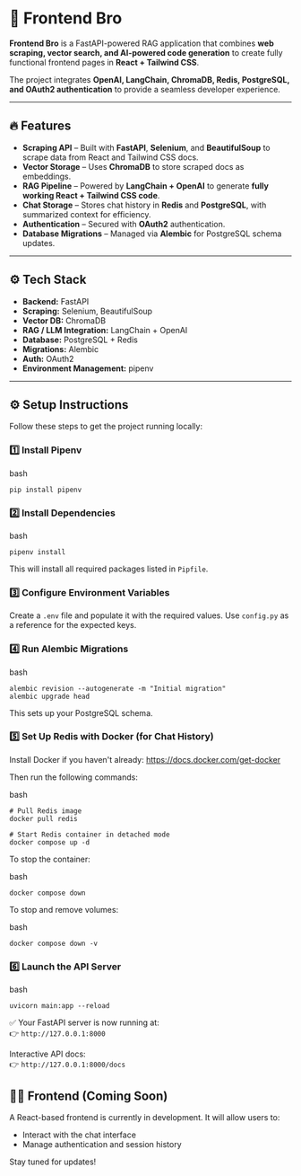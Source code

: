 # 🚀 Frontend Bro

**Frontend Bro** is a FastAPI-powered RAG application that combines **web scraping, vector search, and AI-powered code generation** to create fully functional frontend pages in **React + Tailwind CSS**.  

The project integrates **OpenAI, LangChain, ChromaDB, Redis, PostgreSQL, and OAuth2 authentication** to provide a seamless developer experience.  

---

## 🔥 Features

- **Scraping API** – Built with **FastAPI**, **Selenium**, and **BeautifulSoup** to scrape data from React and Tailwind CSS docs.  
- **Vector Storage** – Uses **ChromaDB** to store scraped docs as embeddings.  
- **RAG Pipeline** – Powered by **LangChain + OpenAI** to generate **fully working React + Tailwind CSS code**.  
- **Chat Storage** – Stores chat history in **Redis** and **PostgreSQL**, with summarized context for efficiency.  
- **Authentication** – Secured with **OAuth2** authentication.  
- **Database Migrations** – Managed via **Alembic** for PostgreSQL schema updates.  

---

## ⚙️ Tech Stack

- **Backend:** FastAPI  
- **Scraping:** Selenium, BeautifulSoup  
- **Vector DB:** ChromaDB  
- **RAG / LLM Integration:** LangChain + OpenAI  
- **Database:** PostgreSQL + Redis  
- **Migrations:** Alembic  
- **Auth:** OAuth2  
- **Environment Management:** pipenv  

---

⚙️ Setup Instructions
---------------------

Follow these steps to get the project running locally:

### 1️⃣ Install Pipenv

bash

```
pip install pipenv

```

### 2️⃣ Install Dependencies

bash

```
pipenv install

```

This will install all required packages listed in `Pipfile`.

### 3️⃣ Configure Environment Variables

Create a `.env` file and populate it with the required values. Use `config.py` as a reference for the expected keys.

### 4️⃣ Run Alembic Migrations

bash

```
alembic revision --autogenerate -m "Initial migration"
alembic upgrade head

```

This sets up your PostgreSQL schema.

### 5️⃣ Set Up Redis with Docker (for Chat History)

Install Docker if you haven't already: https://docs.docker.com/get-docker

Then run the following commands:

bash

```
# Pull Redis image
docker pull redis

# Start Redis container in detached mode
docker compose up -d

```

To stop the container:

bash

```
docker compose down

```

To stop and remove volumes:

bash

```
docker compose down -v
```

### 6️⃣ Launch the API Server

bash

```
uvicorn main:app --reload

```

✅ Your FastAPI server is now running at:\
👉 `http://127.0.0.1:8000`

Interactive API docs:\
👉 `http://127.0.0.1:8000/docs`

🧑‍💻 Frontend (Coming Soon)
----------------------------

A React-based frontend is currently in development. It will allow users to:

-   Interact with the chat interface
-   Manage authentication and session history

Stay tuned for updates!
